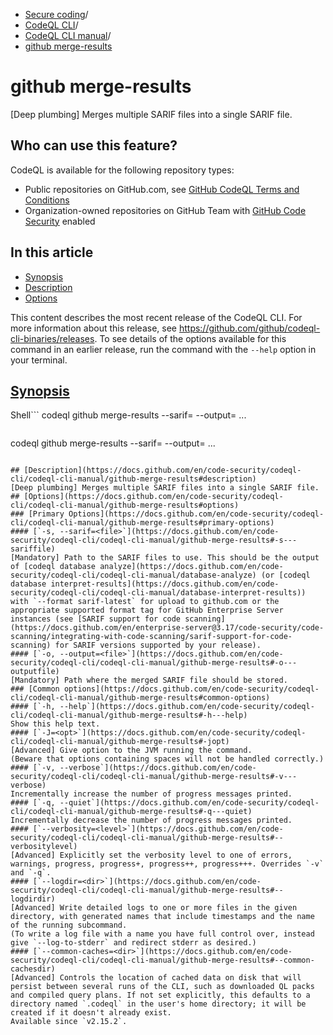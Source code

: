  * [Secure coding](https://docs.github.com/en/code-security "Secure coding")/
  * [CodeQL CLI](https://docs.github.com/en/code-security/codeql-cli "CodeQL CLI")/
  * [CodeQL CLI manual](https://docs.github.com/en/code-security/codeql-cli/codeql-cli-manual "CodeQL CLI manual")/
  * [github merge-results](https://docs.github.com/en/code-security/codeql-cli/codeql-cli-manual/github-merge-results "github merge-results")


# github merge-results
[Deep plumbing] Merges multiple SARIF files into a single SARIF file.
## Who can use this feature?
CodeQL is available for the following repository types:
  * Public repositories on GitHub.com, see [GitHub CodeQL Terms and Conditions](https://github.com/github/codeql-cli-binaries/blob/main/LICENSE.md)
  * Organization-owned repositories on GitHub Team with [GitHub Code Security](https://docs.github.com/en/get-started/learning-about-github/about-github-advanced-security) enabled


## In this article
  * [Synopsis](https://docs.github.com/en/code-security/codeql-cli/codeql-cli-manual/github-merge-results#synopsis)
  * [Description](https://docs.github.com/en/code-security/codeql-cli/codeql-cli-manual/github-merge-results#description)
  * [Options](https://docs.github.com/en/code-security/codeql-cli/codeql-cli-manual/github-merge-results#options)


This content describes the most recent release of the CodeQL CLI. For more information about this release, see <https://github.com/github/codeql-cli-binaries/releases>.
To see details of the options available for this command in an earlier release, run the command with the `--help` option in your terminal.
## [Synopsis](https://docs.github.com/en/code-security/codeql-cli/codeql-cli-manual/github-merge-results#synopsis)
Shell```
codeql github merge-results --sarif=<file> --output=<file> <options>...

```
```
codeql github merge-results --sarif=<file> --output=<file> <options>...

```

## [Description](https://docs.github.com/en/code-security/codeql-cli/codeql-cli-manual/github-merge-results#description)
[Deep plumbing] Merges multiple SARIF files into a single SARIF file.
## [Options](https://docs.github.com/en/code-security/codeql-cli/codeql-cli-manual/github-merge-results#options)
### [Primary Options](https://docs.github.com/en/code-security/codeql-cli/codeql-cli-manual/github-merge-results#primary-options)
#### [`-s, --sarif=<file>`](https://docs.github.com/en/code-security/codeql-cli/codeql-cli-manual/github-merge-results#-s---sariffile)
[Mandatory] Path to the SARIF files to use. This should be the output of [codeql database analyze](https://docs.github.com/en/code-security/codeql-cli/codeql-cli-manual/database-analyze) (or [codeql database interpret-results](https://docs.github.com/en/code-security/codeql-cli/codeql-cli-manual/database-interpret-results)) with `--format sarif-latest` for upload to github.com or the appropriate supported format tag for GitHub Enterprise Server instances (see [SARIF support for code scanning](https://docs.github.com/en/enterprise-server@3.17/code-security/code-scanning/integrating-with-code-scanning/sarif-support-for-code-scanning) for SARIF versions supported by your release).
#### [`-o, --output=<file>`](https://docs.github.com/en/code-security/codeql-cli/codeql-cli-manual/github-merge-results#-o---outputfile)
[Mandatory] Path where the merged SARIF file should be stored.
### [Common options](https://docs.github.com/en/code-security/codeql-cli/codeql-cli-manual/github-merge-results#common-options)
#### [`-h, --help`](https://docs.github.com/en/code-security/codeql-cli/codeql-cli-manual/github-merge-results#-h---help)
Show this help text.
#### [`-J=<opt>`](https://docs.github.com/en/code-security/codeql-cli/codeql-cli-manual/github-merge-results#-jopt)
[Advanced] Give option to the JVM running the command.
(Beware that options containing spaces will not be handled correctly.)
#### [`-v, --verbose`](https://docs.github.com/en/code-security/codeql-cli/codeql-cli-manual/github-merge-results#-v---verbose)
Incrementally increase the number of progress messages printed.
#### [`-q, --quiet`](https://docs.github.com/en/code-security/codeql-cli/codeql-cli-manual/github-merge-results#-q---quiet)
Incrementally decrease the number of progress messages printed.
#### [`--verbosity=<level>`](https://docs.github.com/en/code-security/codeql-cli/codeql-cli-manual/github-merge-results#--verbositylevel)
[Advanced] Explicitly set the verbosity level to one of errors, warnings, progress, progress+, progress++, progress+++. Overrides `-v` and `-q`.
#### [`--logdir=<dir>`](https://docs.github.com/en/code-security/codeql-cli/codeql-cli-manual/github-merge-results#--logdirdir)
[Advanced] Write detailed logs to one or more files in the given directory, with generated names that include timestamps and the name of the running subcommand.
(To write a log file with a name you have full control over, instead give `--log-to-stderr` and redirect stderr as desired.)
#### [`--common-caches=<dir>`](https://docs.github.com/en/code-security/codeql-cli/codeql-cli-manual/github-merge-results#--common-cachesdir)
[Advanced] Controls the location of cached data on disk that will persist between several runs of the CLI, such as downloaded QL packs and compiled query plans. If not set explicitly, this defaults to a directory named `.codeql` in the user's home directory; it will be created if it doesn't already exist.
Available since `v2.15.2`.
